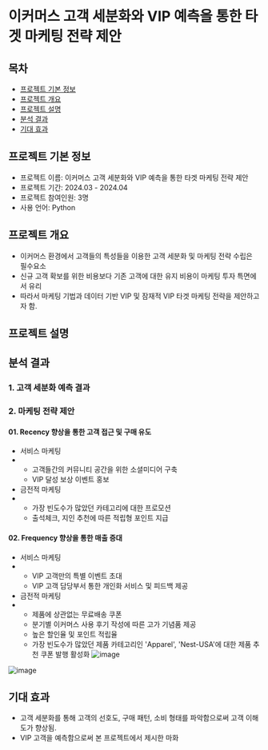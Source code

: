 # 이커머스 고객 세분화와 VIP 예측을 통한 타겟 마케팅 전략 제안

## 목차
  - [프로젝트 기본 정보](#프로젝트-기본-정보)
  - [프로젝트 개요](#프로젝트-개요)
  - [프로젝트 설명](#프로젝트-설명)
  - [분석 결과](#분석-결과)
  - [기대 효과](#기대-효과)

## 프로젝트 기본 정보
- 프로젝트 이름: 이커머스 고객 세분화와 VIP 예측을 통한 타겟 마케팅 전략 제안
- 프로젝트 기간: 2024.03 - 2024.04
- 프로젝트 참여인원: 3명
- 사용 언어: Python

## 프로젝트 개요
- 이커머스 환경에서 고객들의 특성들을 이용한 고객 세분화 및 마케팅 전략 수립은 필수요소
- 신규 고객 확보를 위한 비용보다 기존 고객에 대한 유지 비용이 마케팅 투자 특면에서 유리
- 따라서 마케팅 기법과 데이터 기반 VIP 및 잠재적 VIP 타겟 마케팅 전략을 제안하고자 함.

## 프로젝트 설명


## 분석 결과
### 1. 고객 세분화 예측 결과

### 2. 마케팅 전략 제안
#### 01. Recency 향상을 통한 고객 접근 및 구매 유도
- 서비스 마케팅
- - 고객들간의 커뮤니티 공간을 위한 소셜미디어 구축
  - VIP 달성 보상 이벤트 홍보
- 금전적 마케팅
- - 가장 빈도수가 많았던 카테고리에 대한 프로모션
  - 출석체크, 지인 추천에 따른 적립형 포인트 지급
 
#### 02. Frequency 향상을 통한 매출 증대
- 서비스 마케팅
- - VIP 고객만의 특별 이벤트 초대
  - VIP 고객 담당부서 통한 개인화 서비스 및 피드백 제공
- 금전적 마케팅
- - 제품에 상관없는 무료배송 쿠폰
  - 분기별 이커머스 사용 후기 작성에 따른 고가 기념품 제공
  - 높은 할인율 및 포인트 적립율
  - 가장 빈도수가 많았던 제품 카테고리인 'Apparel', 'Nest-USA'에 대한 제품 추천 쿠폰 발행 활성화
![image](https://github.com/cheong0412/E-commerce_Customer_Segmentation_and_Prediction/assets/153011230/d6761ff9-f236-43fa-859a-dce35f53cb4d)

![image](https://github.com/cheong0412/E-commerce_Customer_Segmentation_and_Prediction/assets/153011230/d85c83f0-6e9c-46ae-abd3-20fa1d48f7a0)

## 기대 효과
- 고객 세분화를 통해 고객의 선호도, 구매 패턴, 소비 형태를 파악함으로써 고객 이해도가 향상됨.
- VIP 고객을 예측함으로써 본 프로젝트에서 제시한 마화

